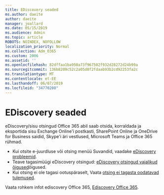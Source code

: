 ```yaml
---
title: EDiscovery seaded
ms.author: daeite
author: daeite
manager: joallard
ms.date: 05/15/2019
ms.audience: Admin
ms.topic: article
ROBOTS: NOINDEX, NOFOLLOW
localization_priority: Normal
ms.collection: Adm_O365
ms.custom: 2006
ms.assetid: ''
ms.openlocfilehash: 82dffaa1ba950a73f967502f932d28272d24b99a
ms.sourcegitcommit: 136b8209c52c2a05d0f2fdaab93b2cd92253fa2c
ms.translationtype: MT
ms.contentlocale: et-EE
ms.lasthandoff: 06/07/2019
ms.locfileid: "34770208"
---
```

# <a name="ediscovery-settings"></a>EDiscovery seaded

eDiscovery/sisu otsingud Office 365 abil saab otsida, korraldada ja eksportida sisu Exchange Online'i postkasti, SharePoint Online ja OneDrive for Business saidid, Skype'i äri vestlused, Microsoft Teams ja Office 365 rühmad.

- Kui otsite e-juurdluse või otsing menüü Suvandid, vaadake [eDiscovery probleemid](https://docs.microsoft.com/alchemyinsights/ediscovery-issues).
- Teave tagasimüügi eDiscovery otsingud: [eDiscovery otsingud vajalikud õigused](https://docs.microsoft.com/alchemyinsights/permissions-required-for-ediscovery-searches)õigused.
- Kui otsing ei ole tagasi ootuspäraselt, Vaata [otsing ei tagasta oodatavad tulemused](https://docs.microsoft.com/alchemyinsights/search-not-returning-expected-results).

Vaata rohkem infot ediscovery Office 365, [Ediscovery Office 365](https://docs.microsoft.com/office365/securitycompliance/ediscovery).
